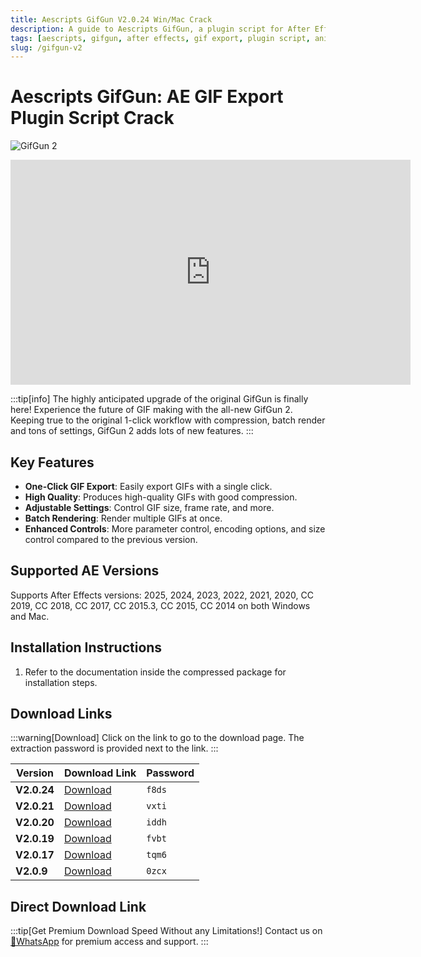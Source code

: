 ```yaml
---
title: Aescripts GifGun V2.0.24 Win/Mac Crack
description: A guide to Aescripts GifGun, a plugin script for After Effects to export high-quality GIFs. Learn about its features, supported AE versions, installation steps, and find download links for various versions.
tags: [aescripts, gifgun, after effects, gif export, plugin script, animation, crack]
slug: /gifgun-v2
---
```


# Aescripts GifGun: AE GIF Export Plugin Script Crack

![GifGun 2](https://www.gfxcamp.com/wp-content/uploads/2023/08/GifGun-2.jpg)

<iframe loading="lazy" src="https://player.youku.com/embed/XNTk5NDA4MTM3Ng==" width="640" height="360" frameborder="0" allowfullscreen="allowfullscreen" data-mce-fragment="1"></iframe>

:::tip[info]
The highly anticipated upgrade of the original GifGun is finally here! Experience the future of GIF making with the all-new GifGun 2. Keeping true to the original 1-click workflow with compression, batch render and tons of settings, GifGun 2 adds lots of new features.
:::

## Key Features

- **One-Click GIF Export**: Easily export GIFs with a single click.
- **High Quality**: Produces high-quality GIFs with good compression.
- **Adjustable Settings**: Control GIF size, frame rate, and more.
- **Batch Rendering**: Render multiple GIFs at once.
- **Enhanced Controls**: More parameter control, encoding options, and size control compared to the previous version.

## Supported AE Versions

Supports After Effects versions: 2025, 2024, 2023, 2022, 2021, 2020, CC 2019, CC 2018, CC 2017, CC 2015.3, CC 2015, CC 2014 on both Windows and Mac.

## Installation Instructions

1. Refer to the documentation inside the compressed package for installation steps.

## Download Links

:::warning[Download]
Click on the link to go to the download page. The extraction password is provided next to the link.
:::

| Version         | Download Link                                                              | Password |
| --------------- | -------------------------------------------------------------------------- | -------- |
| **V2.0.24**     | [Download](https://pan.baidu.com/s/1cxM-cR1hqe6fUd5vHJJECA?pwd=f8ds)        | `f8ds`   |
| **V2.0.21**     | [Download](https://pan.baidu.com/s/1j0DXy5UsVKAEVMrR-Q4NHQ?pwd=vxti)        | `vxti`   |
| **V2.0.20**     | [Download](https://pan.baidu.com/s/1yegTxE0UrgzbgZtf4NEw9w?pwd=iddh)        | `iddh`   |
| **V2.0.19**     | [Download](https://pan.baidu.com/s/1Ul5Es3Bx3rMKSZoeQl6YAg?pwd=fvbt)        | `fvbt`   |
| **V2.0.17**     | [Download](https://pan.baidu.com/s/1bzQZZjydh6Rj4jWNoZcfDA?pwd=tqm6)        | `tqm6`   |
| **V2.0.9**      | [Download](https://pan.baidu.com/s/1X7TtszJ-m4qpc5nfOLm-OQ?pwd=0zcx)        | `0zcx`   |

## Direct Download Link
:::tip[Get Premium Download Speed Without any Limitations!]
Contact us on [💬WhatsApp](https://wa.me/+8613237610083) for premium  access and support.
:::
